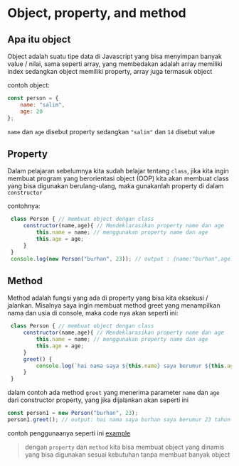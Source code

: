 # Object, property, and method

## Apa itu object

Object adalah suatu tipe data di Javascript yang bisa menyimpan banyak value / nilai, sama seperti array, yang membedakan adalah array memiliki index sedangkan object memiliki property, array juga termasuk object

contoh object:
```js
const person = {
    name: "salim",
    age: 20
};
```
`name` dan `age` disebut property sedangkan `"salim"` dan `14` disebut value

## Property

Dalam pelajaran sebelumnya kita sudah belajar tentang `class`, jika kita ingin membuat program yang berorientasi object (OOP) kita akan membuat class yang bisa digunakan berulang-ulang, maka gunakanlah property di dalam `constructor`

contohnya:
```js
 class Person { // membuat object dengan class
     constructor(name,age){ // Mendeklarasikan property name dan age
         this.name = name; // menggunakan property name dan age
         this.age = age;
     }
 }
 console.log(new Person("burhan", 23)); // output : {name:"burhan",age: 23}
```

## Method 

Method adalah fungsi yang ada di property yang bisa kita eksekusi / jalankan. Misalnya saya ingin membuat method greet yang menampilkan nama dan usia di console, maka code nya akan seperti ini:
```js
 class Person { // membuat object dengan class
     constructor(name,age){ // Mendeklarasikan property name dan age
         this.name = name; // menggunakan property name dan age
         this.age = age;
     }
     greet() {
         console.log(`hai nama saya ${this.name} saya berumur ${this.age} tahun`);
     }
 }

```
dalam contoh ada method `greet` yang menerima parameter `name` dan `age` dari  constructor property, yang jika dijalankan akan seperti ini
```js
const person1 = new Person("burhan", 23);
person1.greet(); // output: hai nama saya burhan saya berumur 23 tahun
```
contoh penggunaanya seperti ini [example](example.js)

> dengan `property` dan `method` kita bisa membuat object yang dinamis yang bisa digunakan sesuai kebutuhan tanpa membuat banyak object
